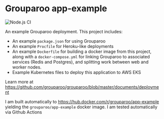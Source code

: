 # Grouparoo app-example

![Node.js CI](https://github.com/grouparoo/app-example/workflows/Node.js%20CI/badge.svg)

An example Grouparoo deployment. This project includes:

- An example `package.json` for using Grouparoo
- An example `Procfile` for Heroku-like deployments
- An example `Dockerfile` for building a docker image from this project, along with a `docker-compose.yml` for linking Grouparoo to associated services (Redis and Postgres), and splitting work between web and worker nodes.
- Example Kubernetes files to deploy this application to AWS EKS

Learn more at https://github.com/grouparoo/grouparoo/blob/master/documents/deployment

I am built automatically to https://hub.docker.com/r/grouparoo/app-example yielding the `grouparoo/app-example` docker image.
I am tested automatically via Github Actions
